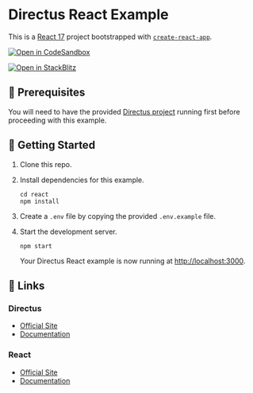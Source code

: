 # Directus React Example

This is a [React 17](https://reactjs.org) project bootstrapped with [`create-react-app`](https://github.com/facebook/create-react-app).

[![Open in CodeSandbox](https://codesandbox.io/static/img/play-codesandbox.svg)](https://codesandbox.io/s/github/directus/examples/tree/main/react)

[![Open in StackBlitz](https://developer.stackblitz.com/img/open_in_stackblitz.svg)](https://stackblitz.com/github/directus/examples/tree/main/react)

## 📌 Prerequisites

You will need to have the provided [Directus project](../directus) running first before proceeding with this example.

## 🚀 Getting Started

1. Clone this repo.

2. Install dependencies for this example.

   ```shell
   cd react
   npm install
   ```

3. Create a `.env` file by copying the provided `.env.example` file.

4. Start the development server.

   ```shell
   npm start
   ```

   Your Directus React example is now running at <http://localhost:3000>.

## 🔗 Links

### Directus

- [Official Site](https://directus.io)
- [Documentation](https://docs.directus.io)

### React

- [Official Site](https://reactjs.org)
- [Documentation](https://reactjs.org/docs/getting-started.html)
